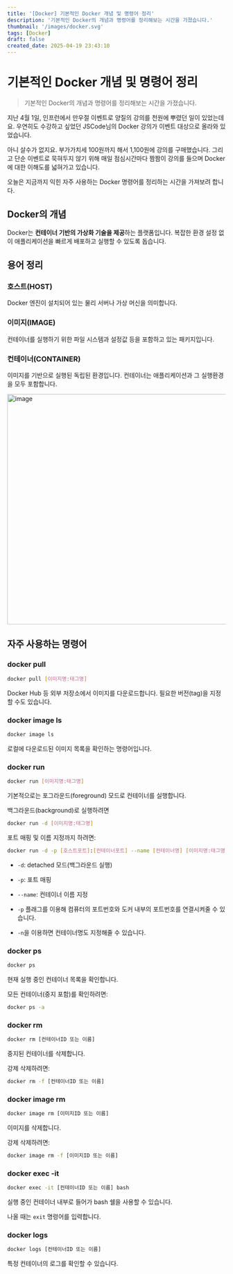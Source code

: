 ```yaml
---
title: '[Docker] 기본적인 Docker 개념 및 명령어 정리'
description: '기본적인 Docker의 개념과 명령어를 정리해보는 시간을 가졌습니다.'
thumbnail: '/images/docker.svg'
tags: [Docker]
draft: false
created_date: 2025-04-19 23:43:10
---
```


# 기본적인 Docker 개념 및 명령어 정리

> 기본적인 Docker의 개념과 명령어를 정리해보는 시간을 가졌습니다.

지난 4월 1일, 인프런에서 만우절 이벤트로 양질의 강의를 천원에 뿌렸던 일이 있었는데요. 우연히도 수강하고 싶었던 JSCode님의 Docker 강의가 이벤트 대상으로 올라와 있었습니다.

아니 살수가 없지요. 부가가치세 100원까지 해서 1,100원에 강의를 구매했습니다.
그리고 단순 이벤트로 묵혀두지 않기 위해 매일 점심시간마다 짬짬이 강의를 들으며 Docker에 대한 이해도를 넓혀가고 있습니다.

오늘은 지금까지 익힌 자주 사용하는 Docker 명령어를 정리하는 시간을 가져보려 합니다.

## Docker의 개념

Docker는 **컨테이너 기반의 가상화 기술을 제공**하는 플랫폼입니다. 복잡한 환경 설정 없이 애플리케이션을 빠르게 배포하고 실행할 수 있도록 돕습니다.

## 용어 정리

### 호스트(HOST)

Docker 엔진이 설치되어 있는 물리 서버나 가상 머신을 의미합니다.

### 이미지(IMAGE)

컨테이너를 실행하기 위한 파일 시스템과 설정값 등을 포함하고 있는 패키지입니다.

### 컨테이너(CONTAINER)

이미지를 기반으로 실행된 독립된 환경입니다. 컨테이너는 애플리케이션과 그 실행환경을 모두 포함합니다.

<img width="531" alt="image" src="https://github.com/user-attachments/assets/b2267a34-3640-4e39-b01b-390deb4236e8" />

## 자주 사용하는 명령어

### docker pull

```bash
docker pull [이미지명:태그명]
```

Docker Hub 등 외부 저장소에서 이미지를 다운로드합니다. 필요한 버전(tag)을 지정할 수도 있습니다.

### docker image ls

```bash
docker image ls
```

로컬에 다운로드된 이미지 목록을 확인하는 명령어입니다.

### docker run

```bash
docker run [이미지명:태그명]
```

기본적으로는 포그라운드(foreground) 모드로 컨테이너를 실행합니다.

백그라운드(background)로 실행하려면

```bash
docker run -d [이미지명:태그명]
```

포트 매핑 및 이름 지정까지 하려면:

```bash
docker run -d -p [호스트포트]:[컨테이너포트] --name [컨테이너명] [이미지명:태그명]
```

- `-d`: detached 모드(백그라운드 실행)

- `-p`: 포트 매핑

- `--name`: 컨테이너 이름 지정

- `-p` 플래그를 이용해 컴퓨터의 포트번호와 도커 내부의 포트번호를 연결시켜줄 수 있습니다.
- `-n`을 이용하면 컨테이너명도 지정해줄 수 있습니다.

### docker ps

```bash
docker ps
```

현재 실행 중인 컨테이너 목록을 확인합니다.

모든 컨테이너(중지 포함)를 확인하려면:

```bash
docker ps -a
```

### docker rm

```bash
docker rm [컨테이너ID 또는 이름]
```

중지된 컨테이너를 삭제합니다.

강제 삭제하려면:

```bash
docker rm -f [컨테이너ID 또는 이름]
```

### docker image rm

```bash
docker image rm [이미지ID 또는 이름]
```

이미지를 삭제합니다.

강제 삭제하려면:

```bash
docker image rm -f [이미지ID 또는 이름]
```

### docker exec -it

```bash
docker exec -it [컨테이너ID 또는 이름] bash
```

실행 중인 컨테이너 내부로 들어가 bash 쉘을 사용할 수 있습니다.

나올 때는 `exit` 명령어를 입력합니다.

### docker logs

```bash
docker logs [컨테이너ID 또는 이름]
```

특정 컨테이너의 로그를 확인할 수 있습니다.
